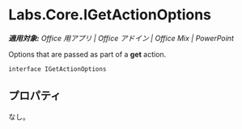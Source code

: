 ﻿
# Labs.Core.IGetActionOptions

 _**適用対象:** Office 用アプリ | Office アドイン | Office Mix | PowerPoint_

Options that are passed as part of a  **get** action.

```
interface IGetActionOptions
```


## プロパティ

なし。

